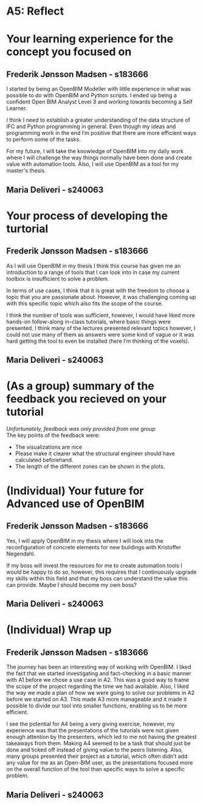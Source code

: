 # A5: Reflect
# Your learning experience for the concept you focused on
## Frederik Jønsson Madsen - s183666
I started by being an OpenBIM Modeller with little experience in what was 
possible to do with OpenBIM and Python scripts. I ended up being a confident 
Open BIM Analyst Level 3 and working towards becoming a Self Learner.

I think I need to establish a greater understanding of the data structure of 
IFC and Python programming in general. Even though my ideas and programming 
work in the end I’m positive that there are more efficient ways to perform 
some of the tasks. 

For my future, I will take the knowledge of OpenBIM into my daily work where 
I will challenge the way things normally have been done and create value with
 automation tools. Also, I will use OpenBIM as a tool for my master's thesis.


## Maria Deliveri - s240063









# Your process of developing the turtorial
## Frederik Jønsson Madsen - s183666
As I will use OpenBIM in my thesis I think this course has given me an
introduction to a range of tools that I can look into in case my current
toolbox is insufficient to solve a problem.
  
In terms of use cases, I think that it is great with the freedom to choose a
topic that you are passionate about. However, it was challenging coming up
with this specific topic which also fits the scope of the course. 
  
I think the number of tools was sufficient, however, I would have liked more 
hands-on follow-along in-class tutorials, where basic things were presented.
I think many of the lectures presented relevant topics however, I could not
use many of them as answers were some kind of vague or it was hard getting
the tool to even be installed (here I’m thinking of the voxels).



## Maria Deliveri - s240063






# (As a group) summary of the feedback you recieved on your tutorial
*Unfortunately, feedback was only provided from one group* <br>
The key points of the feedback were:

- The visualizations are nice
- Please make it clearer what the structural engineer should have
     calculated beforehand.
- The length of the different zones can be shown in the plots.





# (Individual) Your future for Advanced use of OpenBIM
## Frederik Jønsson Madsen - s183666
Yes, I will apply OpenBIM in my thesis where I will look into the 
reconfiguration of concrete elements for new buildings
with Kristoffer Negendahl.

If my boss will invest the resources for me to create automation tools
I would be happy to do so, however, this requires that I continuously upgrade
my skills within this field and that my boss can understand the value this 
can provide. Maybe I should become my own boss?



## Maria Deliveri - s240063





# (Individual) Wrap up
## Frederik Jønsson Madsen - s183666
The journey has been an interesting way of working with OpenBIM. 
I liked the fact that we started investigating and fact-checking in a basic 
manner with A1 before we chose a use case in A2. This was a good way to frame 
the scope of the project regarding the time we had available. Also, I liked 
the way we made a plan of how we were going to solve our problems in A2 before
we started on A3. This made A3 more manageable and it made it possible to 
divide our tool into smaller functions, enabling us to be more efficient.

I see the potential for A4 being a very giving exercise, however, 
my experience was that the presentations of the tutorials were not given 
enough attention by the presenters, which led to me not having the greatest 
takeaways from them. Making A4 seemed to be a task that should just be done 
and ticked off instead of giving value to the peers listening. Also, many 
groups presented their project as a tutorial, which often didn’t add any value 
for me as an Open-BIM user, as the presentations focused more on the overall 
function of the tool than specific ways to solve a specific problem.



## Maria Deliveri - s240063









